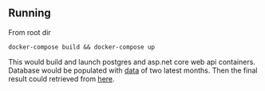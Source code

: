 ## Running

From root dir

```shell
docker-compose build && docker-compose up
```

This would build and launch postgres and asp.net core web api containers. Database would be populated with [data](https://data.gov.lt/dataset/siame-duomenu-rinkinyje-pateikiami-atsitiktinai-parinktu-1000-buitiniu-vartotoju-automatizuotos-apskaitos-elektriniu-valandiniai-duomenys) of two latest months. Then the final result could retrieved from [here](http://localhost:5000/regionenergy).
